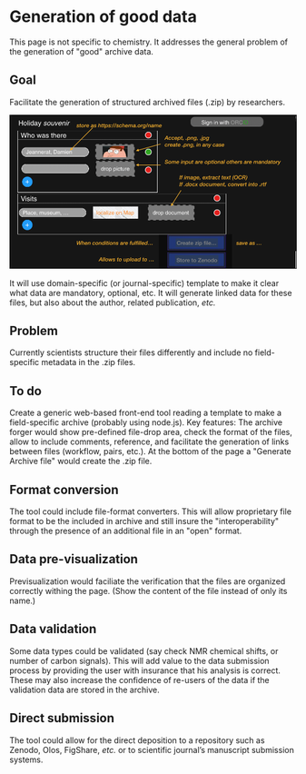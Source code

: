 # Generation of good data
This page is not specific to chemistry. It addresses the general problem of the generation of "good" archive data.

## Goal 
Facilitate the generation of structured archived files (.zip) by researchers. 

<img style="border:1px solid black;" src="images/forger.png" width="600" alt="Example of archive forger." />

It will use domain-specific (or journal-specific) template to make it clear what data are mandatory, optional, etc. It will generate linked data for these files, but also about the author, related publication, *etc.*
## Problem
Currently scientists structure their files differently and include no field-specific metadata in the .zip files.
## To do
Create a generic web-based front-end tool reading a template to make a field-specific archive (probably using node.js). 
Key features: The archive forger would show pre-defined file-drop area, check the format of the files, allow to include comments, reference, and facilitate the generation of links between files (workflow, pairs, etc.). At the bottom of the page a "Generate Archive file" would create the .zip file.
## Format conversion
The tool could include file-format converters. This will allow proprietary file format to be the included in archive and still insure the "interoperability" through the presence of an additional file in an "open" format.
## Data pre-visualization
Previsualization would faciliate the verification that the files are organized correctly withing the page. (Show the content of the file instead of only its name.)
## Data validation
Some data types could be validated (say check NMR chemical shifts, or number of carbon signals). This will add value to the data submission process by providing the user with insurance that his analysis is correct. These may also increase the confidence of re-users of the data if the validation data are stored in the archive. 
## Direct submission
The tool could allow for the direct deposition to a repository such as Zenodo, Olos, FigShare, *etc.* or to scientific journal’s manuscript submission systems.

